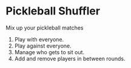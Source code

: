 # Pickleball Shuffler

Mix up your pickleball matches

1. Play with everyone.
1. Play against everyone.
1. Manage who gets to sit out.
1. Add and remove players in between rounds.

